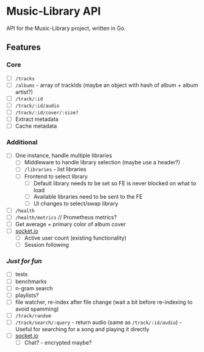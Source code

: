 # Music-Library API

API for the Music-Library project, written in Go.

## Features

### Core

-   [ ] `/tracks`
-   [ ] `/albums` - array of trackIds (maybe an object with hash of album + album artist?)
-   [ ] `/track/:id`
-   [ ] `/track/:id/audio`
-   [ ] `/track/:id/cover/:size?`
-   [ ] Extract metadata
-   [ ] Cache metadata

### Additional

-   [ ] One instance, handle multiple libraries
    -   [ ] Middleware to handle library selection (maybe use a header?)
    -   [ ] `/libraries` - list libraries
    -   [ ] Frontend to select library
        -   [ ] Default library needs to be set so FE is never blocked on what to load
        -   [ ] Available libraries need to be sent to the FE
        -   [ ] UI changes to select/swap library
-   [ ] `/health`
-   [ ] `/health/metrics` // Prometheus metrics?
-   [ ] Get average + primary color of album cover
-   [ ] [socket.io](https://github.com/ambelovsky/gosf)
    -   [ ] Active user count (existing functionality)
    -   [ ] Session following

### _Just for fun_

-   [ ] tests
-   [ ] benchmarks
-   [ ] n-gram search
-   [ ] playlists?
-   [ ] file watcher, re-index after file change (wait a bit before re-indexing to avoid spamming)
-   [ ] `/track/random`
-   [ ] `/track/search/:query` - return audio (same as `/track/:id/audio`) - Useful for searching for a song and playing it directly
-   [ ] [socket.io](https://github.com/ambelovsky/gosf)
    -   [ ] Chat? - encrypted maybe?
